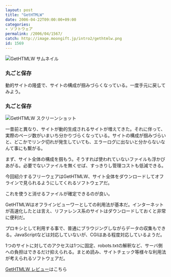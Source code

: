 ```yaml
---
layout: post
title: "GetHTMLW"
date: 2006-04-22T09:00:00+09:00
categories:
- ソフトウェア
permalink: /2006/04/1567/
catch: http://image.moongift.jp/intro2/gethtmlw.png
id: 1569
---
```

 ![GetHTMLW サムネイル](http://image.moongift.jp/intro2/gethtmlw.t.png "GetHTMLW サムネイル")
  

### 丸ごと保存
  
動的サイトの隆盛で、サイトの構成が掴みづらくなっている。一度手元に戻してみよう。  
<!--more-->  

### 丸ごと保存
  

![GetHTMLW スクリーンショット](http://image.moongift.jp/intro2/gethtmlw.png "GetHTMLW スクリーンショット")

  

一昔前と異なり、サイトが動的生成されるサイトが増えてきた。それに伴って、実際のページ数がいまいち分かりづらくなっている。サイトの構成が掴みづらいと、どこかでリンク切れが発生していても、エラーログに出ないと分からないなんて事にも繋がる。

  

まず、サイト全体の構成を掴もう。そうすれば使われていないファイルも浮かびあがる。必要でないファイルを無くせば、すっきりし管理コストも低減できる。

  

今回紹介するフリーウェアはGetHTMLW、サイト全体をダウンロードしてオフラインで見られるようにしてくれるソフトウェアだ。

  

これを使うと消せるファイルが確定できるのが良い。

  

GetHTMLWはオフラインビューワーとしての利用法が基本だ。インターネットが高速化したとは言え、リファレンス系のサイトはダウンロードしておくと非常に便利だ。

  

プロキシとして利用する事で、普通にブラウジングしながらデータの収集もできる。JavaScriptなどは対応していないが、CGIはある程度対応しているようだ。

  

1つのサイトに対してのアクセスは1つに固定、robots.txtの解釈など、サーバ側への負担はできるだけ抑えられる。まとめ読み、サイトチェック等様々な利用法が考えられるソフトウェアだ。

  

[GetHTMLW レビュー](http://fw.moongift.jp/review/i-1569.html)はこちら

